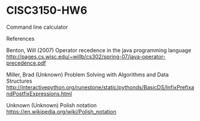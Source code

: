 # CISC3150-HW6

Command line calculator

References

Benton, Will (2007) Operator recedence in the java programming language
http://pages.cs.wisc.edu/~willb/cs302/spring-07/java-operator-precedence.pdf

Miller, Brad (Unknown) Problem Solving with Algorithms and Data Structures
http://interactivepython.org/runestone/static/pythonds/BasicDS/InfixPrefixandPostfixExpressions.html

Unknown (Unknown) Polish notation
https://en.wikipedia.org/wiki/Polish_notation






